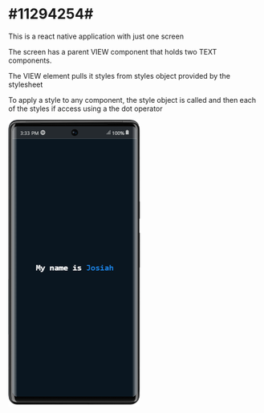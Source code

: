 <h1>#11294254#</h1>

<p>This is a react native application with just one screen</p>

<p>The screen has a parent VIEW component that holds two TEXT components.</p>
<p>The VIEW element pulls it styles from styles object provided by the stylesheet</p>
<p>To apply a style to any component, the style object is called and then each of the styles if access using a the dot operator</p>

<img src='./assets/Google-Pixel-6-PRO-localhost (1).png'/>